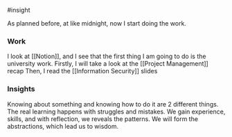 #insight 

As planned before, at like midnight, now I start doing the work.
### Work

I look at [[Notion]], and I see that the first thing I am going to do is the university work.
	Firstly, I will take a look at the [[Project Management]] recap
	Then, I read the [[Information Security]] slides

### Insights

Knowing about something and knowing how to do it are 2 different things.
The real learning happens with struggles and mistakes.
We gain experience, skills, and with reflection, we reveals the patterns.
We will form the abstractions, which lead us to wisdom.